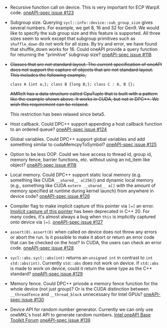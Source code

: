 
* Recursive function call on device.  This is very important for ECP
  WarpX code.
  [oneAPI-spec issue #123](https://github.com/oneapi-src/oneAPI-spec/issues/123)

* Subgroup size.  Querying `sycl::info::device::sub_group_size` gives
  several numbers.  For example, we get 8, 16 and 32 for Gen9.  We
  would like to specify the sub group size and this feature is
  supported.  All three sizes seem to work except that subgroup
  primitives such as `shuffle_down` do not work for all sizes.  By try
  and error, we have found that shuffle_down works for 16.  Could
  oneAPI provide a query function for returning the "primitive"
  subgroup size?
  [oneAPI-spec issue #118](https://github.com/oneapi-src/oneAPI-spec/issues/118)

* ~~Classes that are not standard layout.  The current specification of
  oneAPI does not support the capture of objects that are not standard
  layout.  This includes the following example,~~

  ```
  class A {int a;}; class B {long B;}; class C : A, B {};
  ```

  ~~AMReX has a data structure called GpuTuple that is built with a
  pattern like the example shown above.  It works in CUDA, but not in
  DPC++.  We wish this requirement can be relaxed.~~

  This restriction has been relaxed since beta5.

* Host callback.  Could DPC++ support appending a host callback
  function to an ordered queue?
  [oneAPI-spec issue #124](https://github.com/oneapi-src/oneAPI-spec/issues/124)

* Global variables.  Could DPC++ support global variables and add
  something similar to cudaMemcpyToSymbol?
  [oneAPI-spec issue #125](https://github.com/oneapi-src/oneAPI-spec/issues/125)

* Option to be less OOP.  Could we have access to thread id, group id,
  memory fence, barrier functions, etc. without using an nd_item like
  object?
  [oneAPI-spec issue #118](https://github.com/oneapi-src/oneAPI-spec/issues/118)

* Local memory.  Could DPC++ support static local memory
  (e.g. something like CUDA `__shared__ a[256]`) and dynamic local
  memory (e.g., something like CUDA `extern __shared__ a[]` with the
  amount of memory specified at runtime during kernel launch) from
  anywhere in device code?
  [oneAPI-spec issue #126](https://github.com/oneapi-src/oneAPI-spec/issues/126)

* Compiler flag to make implicit capture of this pointer via `[=]` an
  error.  [Implicit capture of this pointer](http://eel.is/c++draft/depr#capture.this)
  has been deprecated in C++ 20.  For many codes, it's almost always a
  bug when `this` is implicitly captured onto device via `[=]`.
  [oneAPI-spec issue #127](https://github.com/oneapi-src/oneAPI-spec/issues/127)

* `assert(0)`. `assert(0)` when called on device does not throw any
  errors or abort the run.  Is it possible to make it abort or return
  an error code that can be checked on the host?  In CUDA, the users
  can check an error code.
  [oneAPI-spec issue #128](https://github.com/oneapi-src/oneAPI-spec/issues/128)

* `sycl::abs`. `sycl::abs(int)` returns an `unsigned int` in contrast to
  `int std::abs(int)`.  Currently `std::abs` does not work on device.  If
  `std::abs` is made to work on device, could it return the same type
  as the C++ standard?
  [oneAPI-spec issue #129](https://github.com/oneapi-src/oneAPI-spec/issues/129)

* Memory fence.  Could DPC++ privode a memory fence function for the
  whole device (not just group)?  Or is the CUDA distinction between
  `__threadfence` and `__thread_block` unnecessary for Intel GPUs?
  [oneAPI-spec issue #130](https://github.com/oneapi-src/oneAPI-spec/issues/130)

* Device API for random number generator.  Currently we can only use
  oneMKL's host API to generate random numbers.
  [Intel oneAPI Base Toolkit Forum](https://software.intel.com/en-us/forums/intel-oneapi-base-toolkit/topic/856436)
  [oneAPI-spec issue #139](https://github.com/oneapi-src/oneAPI-spec/issues/139)
